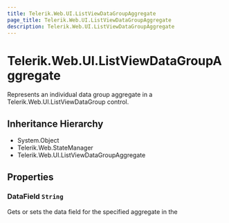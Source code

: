 ```yaml
---
title: Telerik.Web.UI.ListViewDataGroupAggregate
page_title: Telerik.Web.UI.ListViewDataGroupAggregate
description: Telerik.Web.UI.ListViewDataGroupAggregate
---
```


# Telerik.Web.UI.ListViewDataGroupAggregate

Represents an individual data group aggregate in a Telerik.Web.UI.ListViewDataGroup control.

## Inheritance Hierarchy

* System.Object
* Telerik.Web.StateManager
* Telerik.Web.UI.ListViewDataGroupAggregate

## Properties

###  DataField `String`

Gets or sets the data field for the specified aggregate in the

